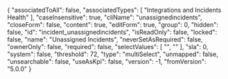 {
 "associatedToAll": false,
 "associatedTypes": [
  "Integrations and Incidents Health"
 ],
 "caseInsensitive": true,
 "cliName": "unassignedincidents",
 "closeForm": false,
 "content": true,
 "editForm": true,
 "group": 0,
 "hidden": false,
 "id": "incident_unassignedincidents",
 "isReadOnly": false,
 "locked": false,
 "name": "Unassigned Incidents",
 "neverSetAsRequired": false,
 "ownerOnly": false,
 "required": false,
 "selectValues": [
  "",
  ""
 ],
 "sla": 0,
 "system": false,
 "threshold": 72,
 "type": "multiSelect",
 "unmapped": false,
 "unsearchable": false,
 "useAsKpi": false,
 "version": -1,
 "fromVersion": "5.0.0"
}
